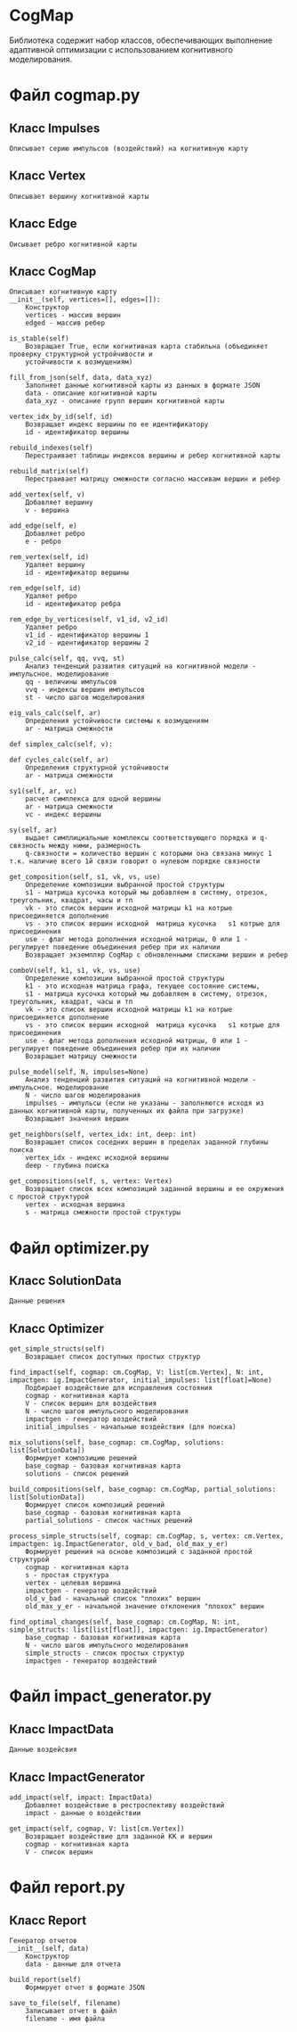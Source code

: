 # CogMap #
Библиотека содержит набор классов, обеспечивающих выполнение адаптивной оптимизации с использованием 
когнитивного моделирования. 

# Файл cogmap.py #
## Класс Impulses ##
    Описывает серию импульсов (воздействий) на когнитивную карту

## Класс Vertex ##
    Описывает вершину когнитивной карты

## Класс Edge ##
    Оисывает ребро когнитивной карты

## Класс CogMap ##
    Описывает когнитивную карту
    __init__(self, vertices=[], edges=[]):
        Конструктор
        vertices - массив вершин
        edged - массив ребер

    is_stable(self)
        Возвращает True, если когнитивная карта стабильна (объединяет проверку структурной устройчивости и
        устойчивости к возмущениям)

    fill_from_json(self, data, data_xyz)
        Заполняет данные когнитивной карты из данных в формате JSON
        data - описание когнитивной карты
        data_xyz - описание групп вершин когнитивной карты

    vertex_idx_by_id(self, id)
        Возвращает индекс вершины по ее идентификатору
        id - идентификатор вершины

    rebuild_indexes(self)
        Перестраивает таблицы индексов вершины и ребер когнитивной карты 

    rebuild_matrix(self)
        Перестраивает матрицу смежности согласно массивам вершин и ребер        

    add_vertex(self, v)
        Добавляет вершину
        v - вершина

    add_edge(self, e)
        Добавляет ребро
        e - ребро

    rem_vertex(self, id)
        Удаляет вершину
        id - идентификатор вершины

    rem_edge(self, id)
        Удаляет ребро
        id - идентификатор ребра

    rem_edge_by_vertices(self, v1_id, v2_id)
        Удаляет ребро
        v1_id - идентификатор вершины 1
        v2_id - идентификатор вершины 2
    
    pulse_calc(self, qq, vvq, st)
        Анализ тенденций развития ситуаций на когнитивной модели - импульсное. моделирование
        qq - величины импульсов
        vvq - индексы вершин импульсов
        st - число шагов моделирования

    eig_vals_calc(self, ar)
        Определения устойчивости системы к возмущениям
        ar - матрица смежности

    def simplex_calc(self, v):

    def cycles_calc(self, ar)
        Определения структурной устойчивости
        ar - матрица смежности

    sy1(self, ar, vc)
        расчет симплекса для одной вершины
        ar - матрица смежности
        vc - индекс вершины

    sy(self, ar)
        выдает симплициальные комплексы соответствующего порядка и q- связность между ними, размерность 
        q-связности = количество вершин с которыми она связана минус 1 т.к. наличие всего 1й связи говорит о нулевом порядке связности

    get_composition(self, s1, vk, vs, use)
        Определение композиции выбранной простой структуры
        s1 - матрица кусочка который мы добавляем в систему, отрезок, треугольник, квадрат, часы и тп
        vk - это список вершин исходной матрицы k1 на котрые присоединяется дополнение
        vs - это список вершин исходной  матрица кусочка   s1 котрые для присоединения
        use - флаг метода дополнения исходной матрицы, 0 или 1 - регулирует поведение объединения ребер при их наличии
        Возвращает экземпляр CogMap с обновленными списками вершин и ребер

    comboV(self, k1, s1, vk, vs, use)
        Определение композиции выбранной простой структуры
        k1 - это исходная матрица графа, текущее состояние системы,
        s1 - матрица кусочка который мы добавляем в систему, отрезок, треугольник, квадрат, часы и тп
        vk - это список вершин исходной матрицы k1 на котрые присоединяется дополнение
        vs - это список вершин исходной  матрица кусочка   s1 котрые для присоединения
        use - флаг метода дополнения исходной матрицы, 0 или 1 - регулирует поведение объединения ребер при их наличии
        Возвращает матрицу смежности

    pulse_model(self, N, impulses=None)
        Анализ тенденций развития ситуаций на когнитивной модели - импульсное. моделирование
        N - число шагов моделирования
        impulses - импульсы (если не указаны - заполняются исходя из данных когнитивной карты, полученных их файла при загрузке)
        Возвращает значения вершин

    get_neighbors(self, vertex_idx: int, deep: int)
        Возвращает список соседних вершин в пределах заданной глубины поиска
        vertex_idx - индекс исходной вершины
        deep - глубина поиска

    get_compositions(self, s, vertex: Vertex)
        Возвращает список всех композиций заданной вершины и ее окружения с простой структурой
        vertex - исходная вершина
        s - матрица смежности простой структуры


# Файл optimizer.py #
## Класс SolutionData ##
    Данные решения

## Класс Optimizer ##
    get_simple_structs(self)
        Возвращает список доступных простых структур

    find_impact(self, cogmap: cm.CogMap, V: list[cm.Vertex], N: int, impactgen: ig.ImpactGenerator, initial_impulses: list[float]=None)
        Подбирает воздействие для исправления состояния
        cogmap - когнитивная карта
        V - список вершин для воздействия
        N - число шагов импульсного моделирования
        impactgen - генератор воздействий
        initial_impulses - начальные воздействия (для поиска)

    mix_solutions(self, base_cogmap: cm.CogMap, solutions: list[SolutionData])
        Формирует композицию решений
        base_cogmap - базовая когнитивная карта
        solutions - список решений

    build_compositions(self, base_cogmap: cm.CogMap, partial_solutions: list[SolutionData])
        Формирует список композиций решений
        base_cogmap - базовая когнитивная карта
        partial_solutions - список частных решений

    process_simple_structs(self, cogmap: cm.CogMap, s, vertex: cm.Vertex, impactgen: ig.ImpactGenerator, old_v_bad, old_max_y_er)
        Формирует решения на основе композиций с заданной простой структурой
        cogmap - когнитивная карта
        s - простая структура
        vertex - целевая вершина
        impactgen - генератор воздействий
        old_v_bad - начальный список "плохих" вершин
        old_max_y_er - начальной значение отклонения "плохох" вершин

    find_optimal_changes(self, base_cogmap: cm.CogMap, N: int, simple_structs: list[list[float]], impactgen: ig.ImpactGenerator)
        base_cogmap - базовая когнитивная карта
        N - число шагов импульсного моделирования
        simple_structs - список простых структур
        impactgen - генератор воздействий

# Файл impact_generator.py #
## Класс ImpactData ##
    Данные воздейсвия

## Класс ImpactGenerator ##
    add_impact(self, impact: ImpactData)
        Добавляет воздействие в рестроспективу воздействий
        impact - данные о воздействии

    get_impact(self, cogmap, V: list[cm.Vertex])
        Возвращает воздействие для заданной КК и вершин
        cogmap - когнитивная карта
        V - список вершин

# Файл report.py #
## Класс Report ##
    Генератор отчетов
    __init__(self, data)
        Конструктор
        data - данные для отчета

    build_report(self)
        Формирует отчет в формате JSON

    save_to_file(self, filename)
        Записывает отчет в файл
        filename - имя файла   